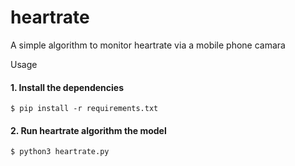 # heartrate
A simple algorithm to monitor heartrate via a mobile phone camara

Usage

#### 1. Install the dependencies
```
$ pip install -r requirements.txt
```

#### 2. Run heartrate algorithm the model
```
$ python3 heartrate.py
```

